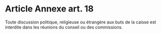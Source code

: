 # Article Annexe art. 18

Toute discussion politique, religieuse ou étrangère aux buts de la caisse est interdite dans les réunions du conseil ou des commissions.
